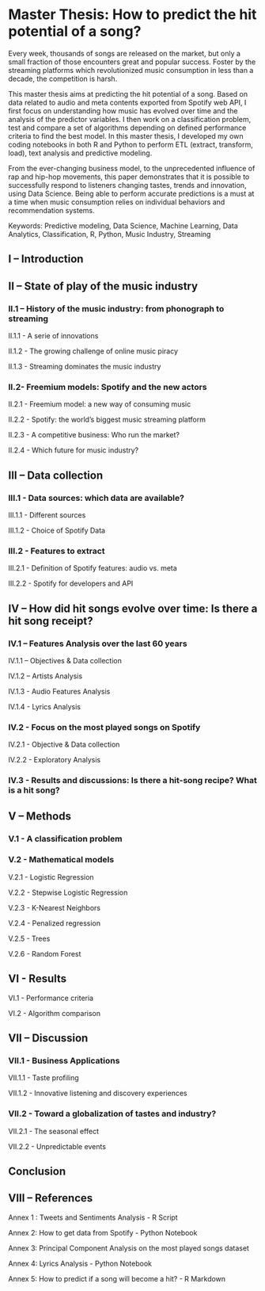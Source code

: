 # Master Thesis: How to predict the hit potential of a song?


Every week, thousands of songs are released on the market, but only a small fraction of those encounters great and popular success. Foster by the streaming platforms which revolutionized music consumption in less than a decade, the competition is harsh.

This master thesis aims at predicting the hit potential of a song. Based on data related to audio and meta contents exported from Spotify web API, I first focus on understanding how music has evolved over time and the analysis of the predictor variables. I then work on a classification problem, test and compare a set of algorithms depending on defined performance criteria to find the best model.
In this master thesis, I developed my own coding notebooks in both R and Python to perform ETL (extract, transform, load), text analysis and predictive modeling.

From the ever-changing business model, to the unprecedented influence of rap and hip-hop movements, this paper demonstrates that it is possible to successfully respond to listeners changing tastes, trends and innovation, using Data Science.
Being able to perform accurate predictions is a must at a time when music consumption relies on individual behaviors and recommendation systems.

Keywords: Predictive modeling, Data Science, Machine Learning, Data Analytics, Classification, R, Python, Music Industry, Streaming


## I – Introduction 


## II – State of play of the music industry

### II.1 – History of the music industry: from phonograph to streaming 

  II.1.1 - A serie of innovations 

  II.1.2 - The growing challenge of online music piracy 

  II.1.3 - Streaming dominates the music industry 

### II.2- Freemium models: Spotify and the new actors

  II.2.1 - Freemium model: a new way of consuming music

  II.2.2 - Spotify: the world’s biggest music streaming platform 

  II.2.3 - A competitive business: Who run the market?

  II.2.4 - Which future for music industry? 


## III – Data collection

### III.1 - Data sources: which data are available? 

  III.1.1 - Different sources

  III.1.2 - Choice of Spotify Data

### III.2 - Features to extract 

  III.2.1 - Definition of Spotify features: audio vs. meta 

  III.2.2 - Spotify for developers and API

## IV – How did hit songs evolve over time: Is there a hit song receipt?

### IV.1 – Features Analysis over the last 60 years 

  IV.1.1 – Objectives & Data collection
  
  IV.1.2 – Artists Analysis 
  
  IV.1.3 - Audio Features Analysis
  
  IV.1.4 - Lyrics Analysis 
  
### IV.2 - Focus on the most played songs on Spotify 

  IV.2.1 - Objective & Data collection 
  
  IV.2.2 - Exploratory Analysis 
  
### IV.3 - Results and discussions: Is there a hit-song recipe? What is a hit song?

## V – Methods

### V.1 - A classification problem

### V.2 - Mathematical models 

  V.2.1 - Logistic Regression

  V.2.2 - Stepwise Logistic Regression

  V.2.3 - K-Nearest Neighbors

  V.2.4 - Penalized regression

  V.2.5 - Trees

  V.2.6 - Random Forest 

## VI - Results 

VI.1 - Performance criteria

VI.2 - Algorithm comparison

## VII – Discussion

### VII.1 - Business Applications

  VII.1.1 - Taste profiling

  VII.1.2 - Innovative listening and discovery experiences

### VII.2 - Toward a globalization of tastes and industry?

  VII.2.1 - The seasonal effect

  VII.2.2 - Unpredictable events

## Conclusion 

## VIII – References

Annex 1 : Tweets and Sentiments Analysis - R Script 

Annex 2: How to get data from Spotify - Python Notebook 

Annex 3: Principal Component Analysis on the most played songs dataset 

Annex 4: Lyrics Analysis - Python Notebook

Annex 5: How to predict if a song will become a hit? - R Markdown 
